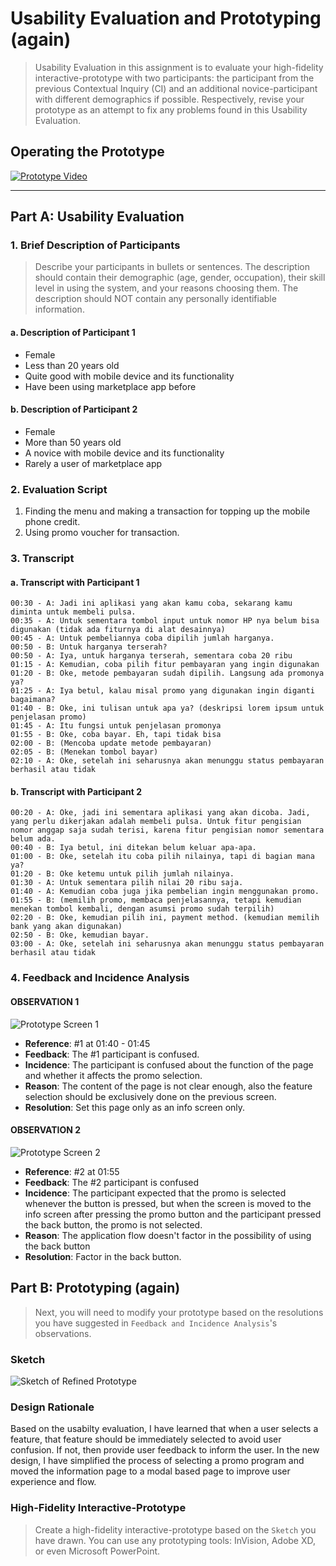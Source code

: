 # Usability Evaluation and Prototyping (again)
> Usability Evaluation in this assignment is to evaluate your high-fidelity interactive-prototype with two participants:
> the participant from the previous Contextual Inquiry (CI) 
> and an additional novice-participant with different demographics if possible.
> Respectively, revise your prototype as an attempt to fix any problems found in this Usability Evaluation.

## Operating the Prototype
<!-- > Record a video (screen-recording is preferred) while you operating your prototype.
> Present the ideal case on how to interact with the prototype from the beginning to the end.
> Upload the video on any video-sharing website (e.g., YouTube), then attach the video link on this report. -->

[![Prototype Video](http://img.youtube.com/vi/NMy1xyFa9Pc/0.jpg)](https://www.youtube.com/watch?v=NMy1xyFa9Pc)

---

## Part A: Usability Evaluation
<!-- > In this part, you should prepare your high-fidelity interactive-prototype from the assignment 2.
> Invite the participant from your previous CI to test the prototype.
> You also need to invite one more novice participant.
> As with the CI, you might need to videotape your sessions.
> You can benefit from the videotape while writing your `Recording Transcript` later. -->

### 1. Brief Description of Participants
> Describe your participants in bullets or sentences.
> The description should contain their demographic (age, gender, occupation),
> their skill level in using the system, and your reasons choosing them.
> The description should NOT contain any personally identifiable information.

#### a. Description of Participant 1
- Female
- Less than 20 years old
- Quite good with mobile device and its functionality
- Have been using marketplace app before

#### b. Description of Participant 2
- Female
- More than 50 years old
- A novice with mobile device and its functionality
- Rarely a user of marketplace app

### 2. Evaluation Script
<!-- 
> Write the questions you ask and the instructions you use to direct the participants on what to do.
> If it is the same as previous assignments, please mention this, yet go ahead and INCLUDE it again,
> so we have everything in one place.
> Note that the evaluation script must include exactly what you plan to say to the participants. 
-->

1. Finding the menu and making a transaction for topping up the mobile phone credit.
2. Using promo voucher for transaction.


### 3. Transcript
<!--
> Provide a summary of what the participant did and said, and what you did and said.
> If at some points you have to help the participants, because they cannot figure out what to do,
> that scene must be included in the transcript.
> It is not necessary to write down every word the participant said,
> just what is interesting and useful.
> Ensure to write down all the actions on the device, whether correct or wrong.
> Remember to supplement the transcript with time-codes or line-numbers. 
-->

#### a. Transcript with Participant 1
```
00:30 - A: Jadi ini aplikasi yang akan kamu coba, sekarang kamu diminta untuk membeli pulsa.
00:35 - A: Untuk sementara tombol input untuk nomor HP nya belum bisa digunakan (tidak ada fiturnya di alat desainnya)
00:45 - A: Untuk pembeliannya coba dipilih jumlah harganya.
00:50 - B: Untuk harganya terserah?
00:50 - A: Iya, untuk harganya terserah, sementara coba 20 ribu
01:15 - A: Kemudian, coba pilih fitur pembayaran yang ingin digunakan
01:20 - B: Oke, metode pembayaran sudah dipilih. Langsung ada promonya ya?
01:25 - A: Iya betul, kalau misal promo yang digunakan ingin diganti bagaimana?
01:40 - B: Oke, ini tulisan untuk apa ya? (deskripsi lorem ipsum untuk penjelasan promo)
01:45 - A: Itu fungsi untuk penjelasan promonya
01:55 - B: Oke, coba bayar. Eh, tapi tidak bisa
02:00 - B: (Mencoba update metode pembayaran)
02:05 - B: (Menekan tombol bayar)
02:10 - A: Oke, setelah ini seharusnya akan menunggu status pembayaran berhasil atau tidak
```
#### b. Transcript with Participant 2
```
00:20 - A: Oke, jadi ini sementara aplikasi yang akan dicoba. Jadi, yang perlu dikerjakan adalah membeli pulsa. Untuk fitur pengisian nomor anggap saja sudah terisi, karena fitur pengisian nomor sementara belum ada.
00:40 - B: Iya betul, ini ditekan belum keluar apa-apa.
01:00 - B: Oke, setelah itu coba pilih nilainya, tapi di bagian mana ya?
01:20 - B: Oke ketemu untuk pilih jumlah nilainya.
01:30 - A: Untuk sementara pilih nilai 20 ribu saja.
01:40 - A: Kemudian coba juga jika pembelian ingin menggunakan promo.
01:55 - B: (memilih promo, membaca penjelasannya, tetapi kemudian menekan tombol kembali, dengan asumsi promo sudah terpilih)
02:20 - B: Oke, kemudian pilih ini, payment method. (kemudian memilih bank yang akan digunakan)
02:50 - B: Oke, kemudian bayar.
03:00 - A: Oke, setelah ini seharusnya akan menunggu status pembayaran berhasil atau tidak
```
### 4. Feedback and Incidence Analysis
<!--
> Record your observations per prototype screen followed by reference, feedback, incidence, reason, and resolution.
-->

#### OBSERVATION 1
![Prototype Screen 1](/img/1.png)

 - **Reference**: #1 at 01:40 - 01:45
 - **Feedback**: The #1 participant is confused.
 - **Incidence**: The participant is confused about the function of the page and whether it affects the promo selection.
 - **Reason**: The content of the page is not clear enough, also the feature selection should be exclusively done on the previous screen.
 - **Resolution**: Set this page only as an info screen only.
 
#### OBSERVATION 2
![Prototype Screen 2](/img/2.png)

 - **Reference**: #2 at 01:55
 - **Feedback**: The #2 participant is confused
 - **Incidence**: The participant expected that the promo is selected whenever the button is pressed, but when the screen is moved to the info screen after pressing the promo button and the participant pressed the back button, the promo is not selected. 
 - **Reason**: The application flow doesn't factor in the possibility of using the back button
 - **Resolution**: Factor in the back button.

## Part B: Prototyping (again)
> Next, you will need to modify your prototype 
> based on the resolutions you have suggested in `Feedback and Incidence Analysis`'s observations.

### Sketch
<!-- 
> Draw a sketch of your prototype that is refined based according to the aforementioned observations on a paper.
> Afterwards, scan the sketch or make the photograph of it and attach it on this report's section.
> Please make sure the any texts on the sketch are readable. 
-->

![Sketch of Refined Prototype](/img/lo-fi.jpg)

### Design Rationale
<!--
> Please write a paragraph expressing what you have learned from the usability evaluation, 
> and how it is reflected in your design.
-->

Based on the usabilty evaluation, I have learned that when a user selects a feature, that feature should be immediately selected to avoid user confusion. If not, then provide user feedback to inform the user. In the new design, I have simplified the process of selecting a promo program and moved the information page to a modal based page to improve user experience and flow.

### High-Fidelity Interactive-Prototype
> Create a high-fidelity interactive-prototype based on the `Sketch` you have drawn.
> You can use any prototyping tools: InVision, Adobe XD, or even Microsoft PowerPoint.
